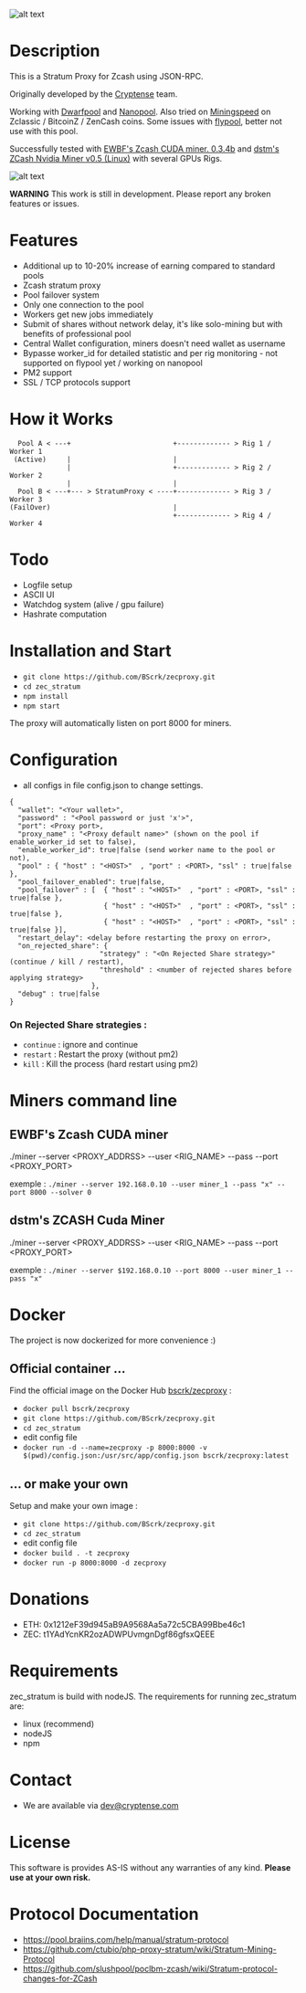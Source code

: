 ![alt text](https://buyingzcash.com/images/logo.png)

# Description 
This is a Stratum Proxy for Zcash using JSON-RPC.

Originally developed by the [Cryptense](http://www.cryptense.com) team.

Working with [Dwarfpool](http://dwarfpool.com/zec) and [Nanopool](http://zec.nanopool.org).
Also tried on [Miningspeed](https://pool.miningspeed.com/) on Zclassic / BitcoinZ / ZenCash coins. 
Some issues with [flypool](http://zcash.flypool.org/), better not use with this pool.

Successfully tested with [EWBF's Zcash CUDA miner. 0.3.4b](https://bitcointalk.org/index.php?topic=1707546.0) and [dstm's ZCash Nvidia Miner v0.5 (Linux)](https://bitcointalk.org/index.php?topic=2021765.0) with several GPUs Rigs.

![alt text](http://g.recordit.co/8oX3Pj77BN.gif)


**WARNING** This work is still in development. Please report any broken features or issues.


# Features
* Additional up to 10-20% increase of earning compared to standard pools
* Zcash stratum proxy
* Pool failover system
* Only one connection to the pool
* Workers get new jobs immediately
* Submit of shares without network delay, it's like solo-mining but with benefits of professional pool
* Central Wallet configuration, miners doesn't need wallet as username
* Bypasse worker_id for detailed statistic and per rig monitoring - not supported on flypool yet / working on nanopool
* PM2 support
* SSL / TCP protocols support


# How it Works
```
  Pool A < ---+                         +------------- > Rig 1 / Worker 1
 (Active)     |                         |
              |                         +------------- > Rig 2 / Worker 2
              |                         |
  Pool B < ---+--- > StratumProxy < ----+------------- > Rig 3 / Worker 3
(FailOver)                              |
                                        +------------- > Rig 4 / Worker 4       
```


# Todo
* Logfile setup
* ASCII UI
* Watchdog system (alive / gpu failure) 
* Hashrate computation


# Installation and Start
* `git clone https://github.com/BScrk/zecproxy.git`
* `cd zec_stratum`
* `npm install`
* `npm start`

The proxy will automatically listen on port 8000 for miners.


# Configuration
* all configs in file config.json to change settings. 
```
{
  "wallet": "<Your wallet>",
  "password" : "<Pool password or just 'x'>",
  "port": <Proxy port>,
  "proxy_name" : "<Proxy default name>" (shown on the pool if enable_worker_id set to false),
  "enable_worker_id": true|false (send worker name to the pool or not), 
  "pool" : { "host" : "<HOST>"  , "port" : <PORT>, "ssl" : true|false },
  "pool_failover_enabled": true|false,
  "pool_failover" : [  { "host" : "<HOST>"  , "port" : <PORT>, "ssl" : true|false },
                       { "host" : "<HOST>"  , "port" : <PORT>, "ssl" : true|false },
                       { "host" : "<HOST>"  , "port" : <PORT>, "ssl" : true|false }],
  "restart_delay": <delay before restarting the proxy on error>,
  "on_rejected_share": {
                      "strategy" : "<On Rejected Share strategy>" (continue / kill / restart),
                      "threshold" : <number of rejected shares before applying strategy>
                    },
  "debug" : true|false
}
```
### On Rejected Share strategies :
* `continue` : ignore and continue
* `restart` : Restart the proxy (without pm2)
* `kill` : Kill the process (hard restart using pm2)

# Miners command line 

## EWBF's Zcash CUDA miner

./miner --server <PROXY_ADDRSS> --user <RIG_NAME> --pass <PASS> --port <PROXY_PORT>

exemple : `./miner --server 192.168.0.10 --user miner_1 --pass "x" --port 8000 --solver 0`

## dstm's ZCASH Cuda Miner

./miner --server <PROXY_ADDRSS> --user <RIG_NAME> --pass <PASS> --port <PROXY_PORT>   

exemple : `./miner --server $192.168.0.10 --port 8000 --user miner_1 --pass "x"`


# Docker
The project is now dockerized for more convenience :)

## Official container ...
Find the official image on the Docker Hub [bscrk/zecproxy](https://hub.docker.com/r/bscrk/zecproxy/) :

* `docker pull bscrk/zecproxy`
* `git clone https://github.com/BScrk/zecproxy.git`
* `cd zec_stratum`
* edit config file
* `docker run -d --name=zecproxy -p 8000:8000 -v $(pwd)/config.json:/usr/src/app/config.json bscrk/zecproxy:latest`


## ... or make your own
Setup and make your own image :
* `git clone https://github.com/BScrk/zecproxy.git`
* `cd zec_stratum`
* edit config file
* `docker build . -t zecproxy`
* `docker run -p 8000:8000 -d zecproxy`


# Donations
* ETH:  0x1212eF39d945aB9A9568Aa5a72c5CBA99Bbe46c1
* ZEC:  t1YAdYcnKR2ozADWPUvmgnDgf86gfsxQEEE


# Requirements
zec_stratum is build with nodeJS. The requirements for running zec_stratum are:

* linux (recommend)
* nodeJS
* npm


# Contact
* We are available via dev@cryptense.com


# License
This software is provides AS-IS without any warranties of any kind.
**Please use at your own risk.**


# Protocol Documentation
* https://pool.braiins.com/help/manual/stratum-protocol
* https://github.com/ctubio/php-proxy-stratum/wiki/Stratum-Mining-Protocol
* https://github.com/slushpool/poclbm-zcash/wiki/Stratum-protocol-changes-for-ZCash
